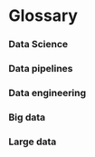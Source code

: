 # Glossary 

### Data Science

### Data pipelines

### Data engineering

### Big data

### Large data